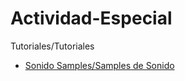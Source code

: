# Actividad-Especial

Tutoriales/Tutoriales




+ [Sonido Samples/Samples de Sonido](Sonido/README.md)
